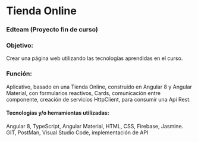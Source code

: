# Tienda Online

### Edteam (Proyecto fin de curso)

### Objetivo: 
Crear una página web utilizando las tecnologías aprendidas en el curso.
### Función:  
Aplicativo, basado en una Tienda Online, construido en Angular 8 y Angular Material, con  formularios reactivos, Cards, comunicación entre componente, creación de servicios HttpClient, para consumir  una Api Rest.


#### Tecnologías  y/o herramientas utilizadas:
 Angular 8, TypeScript, Angular Material, HTML, CSS, Firebase, Jasmine. GIT, PostMan,    Visual Studio Code, implementación de API
